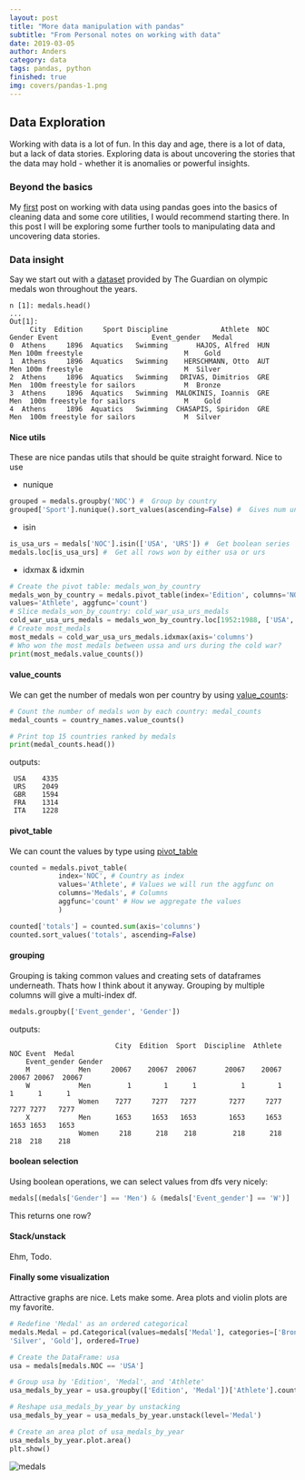 ```yaml
---
layout: post
title: "More data manipulation with pandas"
subtitle: "From Personal notes on working with data"
date: 2019-03-05
author: Anders
category: data
tags: pandas, python
finished: true
img: covers/pandas-1.png
---
```


## Data Exploration

Working with data is a lot of fun. In this day and age, there is a lot of data,
but a lack of data stories.  Exploring data is about uncovering the stories
that the data may hold - whether it is anomalies or powerful insights.

### Beyond the basics

My [first](http://peakbreaker.com/data-cleaning-with-pandas/) post on working
with data using pandas goes into the basics of cleaning data and some core
utilities, I would recommend starting there. In this post I will be exploring
some further tools to manipulating data and uncovering data stories.

### Data insight

Say we start out with a [dataset](https://www.theguardian.com/sport/datablog/2012/jun/25/olympic-medal-winner-list-data) provided by The Guardian on olympic medals won throughout the years.

```
n [1]: medals.head()
... 
Out[1]: 
     City  Edition     Sport Discipline             Athlete  NOC Gender Event                       Event_gender   Medal
0  Athens     1896  Aquatics   Swimming       HAJOS, Alfred  HUN    Men 100m freestyle                         M    Gold
1  Athens     1896  Aquatics   Swimming    HERSCHMANN, Otto  AUT    Men 100m freestyle                         M  Silver
2  Athens     1896  Aquatics   Swimming   DRIVAS, Dimitrios  GRE    Men  100m freestyle for sailors            M  Bronze
3  Athens     1896  Aquatics   Swimming  MALOKINIS, Ioannis  GRE    Men  100m freestyle for sailors            M    Gold
4  Athens     1896  Aquatics   Swimming  CHASAPIS, Spiridon  GRE    Men  100m freestyle for sailors            M  Silver
```

#### Nice utils

These are nice pandas utils that should be quite straight forward. Nice to use

- nunique

```python
grouped = medals.groupby('NOC') #  Group by country
grouped['Sport'].nunique().sort_values(ascending=False) #  Gives num unique sports per country
```

- isin

```python
is_usa_urs = medals['NOC'].isin(['USA', 'URS']) #  Get boolean series
medals.loc[is_usa_urs] #  Get all rows won by either usa or urs
```

- idxmax & idxmin

```python
# Create the pivot table: medals_won_by_country
medals_won_by_country = medals.pivot_table(index='Edition', columns='NOC',
values='Athlete', aggfunc='count')
# Slice medals_won_by_country: cold_war_usa_urs_medals
cold_war_usa_urs_medals = medals_won_by_country.loc[1952:1988, ['USA','URS']]
# Create most_medals 
most_medals = cold_war_usa_urs_medals.idxmax(axis='columns')
# Who won the most medals between ussa and urs during the cold war?
print(most_medals.value_counts())
```

#### value_counts

We can get the number of medals won per country by using
[value_counts](http://pandas.pydata.org/pandas-docs/stable/reference/api/pandas.Series.value_counts.html):

```python
# Count the number of medals won by each country: medal_counts
medal_counts = country_names.value_counts()

# Print top 15 countries ranked by medals
print(medal_counts.head())
```

outputs:
```
 USA    4335
 URS    2049
 GBR    1594
 FRA    1314
 ITA    1228
```

#### pivot_table

We can count the values by type using
[pivot_table](https://pandas.pydata.org/pandas-docs/stable/reference/api/pandas.pivot_table.html)

```python
counted = medals.pivot_table(
            index='NOC', # Country as index
            values='Athlete', # Values we will run the aggfunc on
            columns='Medals', # Columns
            aggfunc='count' # How we aggregate the values
            )

counted['totals'] = counted.sum(axis='columns')
counted.sort_values('totals', ascending=False)
```

#### grouping

Grouping is taking common values and creating sets of dataframes underneath.
Thats how I think about it anyway.  Grouping by multiple columns will give
a multi-index df.

```python
medals.groupby(['Event_gender', 'Gender'])
```

outputs:
```
                          City  Edition  Sport  Discipline  Athlete    NOC Event  Medal
    Event_gender Gender                                                                 
    M            Men     20067    20067  20067       20067    20067  20067 20067  20067
    W            Men         1        1      1           1        1      1      1      1
                 Women    7277     7277   7277        7277     7277   7277 7277   7277
    X            Men      1653     1653   1653        1653     1653   1653 1653   1653
                 Women     218      218    218         218      218    218  218    218
```

#### boolean selection

Using boolean operations, we can select values from dfs very nicely:

```python
medals[(medals['Gender'] == 'Men') & (medals['Event_gender'] == 'W')]
```

This returns one row?

#### Stack/unstack

Ehm, Todo.

#### Finally some visualization

Attractive graphs are nice. Lets make some.  Area plots and violin plots are my
favorite.

```python
# Redefine 'Medal' as an ordered categorical
medals.Medal = pd.Categorical(values=medals['Medal'], categories=['Bronze',
'Silver', 'Gold'], ordered=True)

# Create the DataFrame: usa
usa = medals[medals.NOC == 'USA']

# Group usa by 'Edition', 'Medal', and 'Athlete'
usa_medals_by_year = usa.groupby(['Edition', 'Medal'])['Athlete'].count()

# Reshape usa_medals_by_year by unstacking
usa_medals_by_year = usa_medals_by_year.unstack(level='Medal')

# Create an area plot of usa_medals_by_year
usa_medals_by_year.plot.area()
plt.show()
```

![medals]({{site.baseurl}}/assets/img/blog/data/medals.svg)
